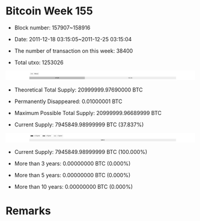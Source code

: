 # Bitcoin Week 155

- Block number: 157907~158916

- Date: 2011-12-18 03:15:05~2011-12-25 03:15:04

- The number of transaction on this week: 38400

- Total utxo: 1253026

![](../images/mined_week155.png)

- Theoretical Total Supply: 20999999.97690000 BTC

- Permanently Disappeared: 0.01000001 BTC

- Maximum Possible Total Supply: 20999999.96689999 BTC

- Current Supply: 7945849.98999999 BTC (37.837%)

![](../images/year_week155.png)


- Current Supply: 7945849.98999999 BTC (100.000%)

- More than 3 years: 0.00000000 BTC (0.000%)

- More than 5 years: 0.00000000 BTC (0.000%)

- More than 10 years: 0.00000000 BTC (0.000%)

# Remarks

